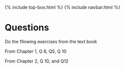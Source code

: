 
{% include top-box.html %} {% include navbar.html %}

# Questions 

Do the fllowing exercises from the text book


From Chapter 1, 
 Q 8, Q5, Q 10
 
 From Chapter 2, 
 Q 10, and Q12
